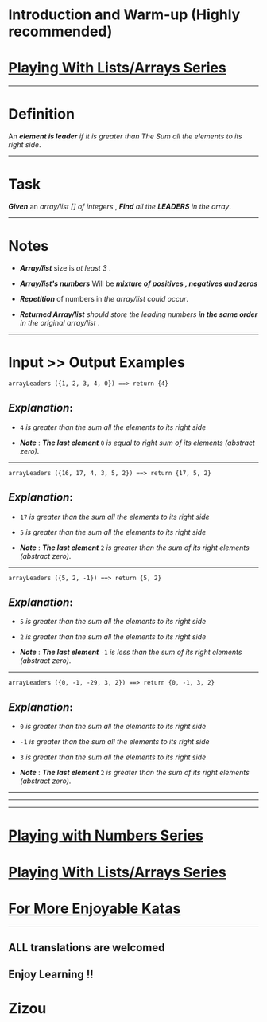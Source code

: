 # Introduction and Warm-up (Highly recommended)

# [Playing With Lists/Arrays Series](https://www.codewars.com/collections/playing-with-lists-slash-arrays)
___

# Definition

An **_element is leader_** *if it is greater than The Sum all the elements to its right side*.
____

# Task

**_Given_** an *array/list [] of integers* , **_Find_** *all the **_LEADERS_** in the array*.
___

# Notes 

* **_Array/list_** size is *at least 3* .

* **_Array/list's numbers_**  Will be **_mixture of positives , negatives and  zeros_** 

* **_Repetition_** of numbers in *the array/list could occur*.

* **_Returned Array/list_** *should store the leading numbers **_in the same order_** in the original array/list* .
___

# Input >> Output Examples 


```
arrayLeaders ({1, 2, 3, 4, 0}) ==> return {4}
```

## **_Explanation_**: 

* `4`  *is greater than the sum all the elements to its right side*

* **_Note_** : **_The last element_** `0`  *is equal to right sum of its elements (abstract zero)*.
____

```
arrayLeaders ({16, 17, 4, 3, 5, 2}) ==> return {17, 5, 2}
```

## **_Explanation_**: 

* `17`  *is greater than the sum all the elements to its right side*

* `5`  *is greater than the sum all the elements to its right side*

* **_Note_** : **_The last element_**  `2`  *is  greater than the sum of its right elements (abstract zero)*. 
___

```
arrayLeaders ({5, 2, -1}) ==> return {5, 2}
```

## **_Explanation_**: 

* `5`  *is greater than the sum all the elements to its right side*

* `2`  *is greater than the sum all the elements to its right side*

* **_Note_** : **_The last element_**  `-1`  *is less than the sum of its right elements (abstract zero)*.

___

```
arrayLeaders ({0, -1, -29, 3, 2}) ==> return {0, -1, 3, 2}
```

## **_Explanation_**: 

* `0`  *is greater than the sum all the elements to its right side*

* `-1`  *is greater than the sum all the elements to its right side*

* `3`  *is greater than the sum all the elements to its right side*

* **_Note_** : **_The last element_**  `2`  *is  greater than the sum of its right elements (abstract zero)*. 
___
___
___

# [Playing with Numbers Series](https://www.codewars.com/collections/playing-with-numbers)

# [Playing With Lists/Arrays Series](https://www.codewars.com/collections/playing-with-lists-slash-arrays)

# [For More Enjoyable Katas](http://www.codewars.com/users/MrZizoScream/authored)
___

## ALL translations are welcomed

## Enjoy Learning !!
# Zizou

